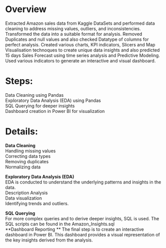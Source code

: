 # Overview <br>
Extracted Amazon sales data from Kaggle DataSets and performed data cleaning to address missing values, outliers, and inconsistencies. Transformed the data into a suitable format for analysis. Removed Duplicates and null values and also checked Datatype of columns for perfect analysis. Created various charts, KPI indicators, Slicers and Map Visualisation technoques to create unique data insights and also predicted 15 days Sales Forecast using time series analysis and Predictive Modeling. Used various indicators to generate an interactive and visual dashboard.  <br>

# Steps:  <br>

Data Cleaning using Pandas  <br>
Exploratory Data Analysis (EDA) using Pandas  <br>
SQL Querying for deeper insights  <br>
Dashboard creation in Power BI for visualization  <br>

# Details:  <br>
**Data Cleaning**  <br>
Handling missing values  <br>
Correcting data types  <br>
Removing duplicates  <br>
Normalizing data <br>

**Exploratory Data Analysis (EDA)**  <br>
EDA is conducted to understand the underlying patterns and insights in the data.  <br>
Description Analysis  <br>
Data visualization  <br>
Identifying trends and outliers.  <br>

**SQL Querying**  <br>
For more complex queries and to derive deeper insights, SQL is used. The SQL scripts can be found in the Amazon_Insights.sql  <br>
**Dashboard Reporting **
The final step is to create an interactive dashboard in Power BI. This dashboard provides a visual representation of the key insights derived from the analysis. <br>



